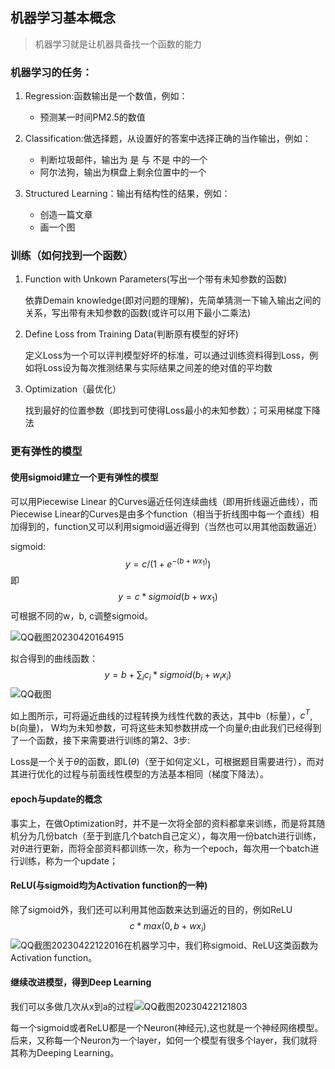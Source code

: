 ## 机器学习基本概念

> 机器学习就是让机器具备找一个函数的能力

### 机器学习的任务：

1. Regression:函数输出是一个数值，例如：
   - 预测某一时间PM2.5的数值

2. Classification:做选择题，从设置好的答案中选择正确的当作输出，例如：
   - 判断垃圾邮件，输出为 是 与 不是 中的一个
   - 阿尔法狗，输出为棋盘上剩余位置中的一个

3. Structured Learning：输出有结构性的结果，例如：
   - 创造一篇文章
   - 画一个图

### 训练（如何找到一个函数）

1. Function with Unkown Parameters(写出一个带有未知参数的函数)

   依靠Demain knowledge(即对问题的理解)，先简单猜测一下输入输出之间的关系，写出带有未知参数的函数(或许可以用下最小二乘法)

2. Define Loss from Training Data(判断原有模型的好坏)

   定义Loss为一个可以评判模型好坏的标准，可以通过训练资料得到Loss，例如将Loss设为每次推测结果与实际结果之间差的绝对值的平均数

3. Optimization（最优化）

   找到最好的位置参数（即找到可使得Loss最小的未知参数）；可采用梯度下降法

### 更有弹性的模型

#### 使用sigmoid建立一个更有弹性的模型

可以用Piecewise Linear 的Curves逼近任何连续曲线（即用折线逼近曲线），而Piecewise Linear的Curves是由多个function（相当于折线图中每一个直线）相加得到的，function又可以利用sigmoid逼近得到（当然也可以用其他函数逼近）

sigmoid:
$$
y = c/(1+e^{-(b+wx_1)})
$$
即
$$
y = c*sigmoid(b+wx_1)
$$
可根据不同的w，b, c调整sigmoid。

![QQ截图20230420164915](https://zjyimage.oss-cn-beijing.aliyuncs.com/202305052114625.png)

拟合得到的曲线函数：
$$
y = b + \sum_ic_i *sigmoid(b_i+w_ix_i)
$$
![QQ截图](https://zjyimage.oss-cn-beijing.aliyuncs.com/202305052114626.png)

如上图所示，可将逼近曲线的过程转换为线性代数的表达，其中b（标量），$c^T$, b(向量)， W均为未知参数，可将这些未知参数拼成一个向量$\theta$;由此我们已经得到了一个函数，接下来需要进行训练的第2、3步:

Loss是一个关于$\theta$的函数，即L($\theta$)（至于如何定义L，可根据题目需要进行），而对其进行优化的过程与前面线性模型的方法基本相同（梯度下降法）。

#### epoch与update的概念

事实上，在做Optimization时，并不是一次将全部的资料都拿来训练，而是将其随机分为几份batch（至于到底几个batch自己定义），每次用一份batch进行训练，对$\theta$进行更新，而将全部资料都训练一次，称为一个epoch，每次用一个batch进行训练，称为一个update；

#### ReLU(与sigmoid均为Activation function的一种)

除了sigmoid外，我们还可以利用其他函数来达到逼近的目的，例如ReLU
$$
c*max(0,b+wx_i)
$$
![QQ截图20230422122016](https://zjyimage.oss-cn-beijing.aliyuncs.com/202305052114627.png)在机器学习中，我们称sigmoid、ReLU这类函数为Activation function。

#### 继续改进模型，得到Deep Learning

我们可以多做几次从x到a的过程![QQ截图20230422121803](https://zjyimage.oss-cn-beijing.aliyuncs.com/202305052114628.png)

每一个sigmoid或者ReLU都是一个Neuron(神经元),这也就是一个神经网络模型。后来，又称每一个Neuron为一个layer，如何一个模型有很多个layer，我们就将其称为Deeping Learning。
